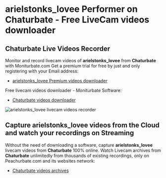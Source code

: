 # arielstonks_lovee Performer on Chaturbate - Free LiveCam videos downloader

## Chaturbate Live Videos Recorder

Monitor and record livecam videos of **arielstonks_lovee** from **Chaturbate** with Moniturbate.com
Get a premium trial for free by just and only registering with your Email address:
* [arielstonks_lovee Premium videos downloader](https://moniturbate.com/request-demo-licence-key.html)

Free livecam videos downloader - Moniturbate Software:
* [Chaturbate videos downloader](https://moniturbate.com/moniturbate-download-software.html)

![arielstonks_lovee livecam videos recorder](https://peachurnet.com/templates/moniturbate-software.png)


## Capture arielstonks_lovee videos from the Cloud and watch your recordings on Streaming

Without the need of downloading a software, capture **arielstonks_lovee** livecam videos from **Chaturbate** 100% online.
Watch Livecam archives from **Chaturbate** unlimitedly from thousands of existing recordings, only on Peachurbate.com and its websites network:
* [Chaturbate videos archives](https://peachurnet.com/)